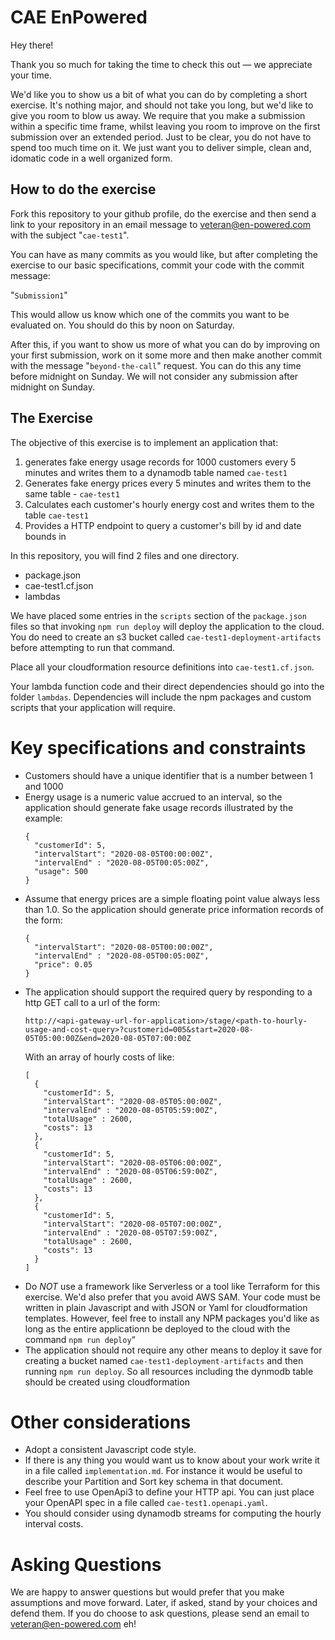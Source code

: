 # CAE EnPowered


Hey there!

Thank you so much for taking the time to check this out — we appreciate your
time.

We'd like you to show us a bit of what you can do by completing a short
exercise. It's nothing major, and should not take you long, but we'd like to give
you room to blow us away. We require that you make a submission within a
specific time frame, whilst leaving you room to improve on the first
submission over an extended period. Just to be clear, you do not have to spend
too much time on it. We just want you to deliver simple, clean and, idomatic code
in a well organized form.

## How to do the exercise

Fork this repository to your github profile, do the exercise and then send a
link to your repository in an email message to veteran@en-powered.com with the
subject "``cae-test1``".

You can have as many commits as you would like, but after completing the exercise
to our basic specifications, commit your code with the commit message:

"``Submission1``"

This would allow us know which one of the commits you want to be evaluated on.
You should do this by noon on Saturday.

After this, if you want to show us more of what you can do by improving on your
first submission, work on it some more and then make another commit with the
message "``beyond-the-call``"
request. You can do this any time before midnight on Sunday. We will not
consider any submission after midnight on Sunday.

## The Exercise

The objective of this exercise is to implement an application that:

1. generates fake energy usage records for 1000 customers every 5 minutes and
   writes them to a dynamodb table named ``cae-test1``
2. Generates fake energy prices every 5 minutes and writes them to the same
   table - ``cae-test1``
3. Calculates each customer's hourly energy cost and writes them to the table
   ``cae-test1``
4. Provides a HTTP endpoint to query a customer's bill by id and date bounds in


In this repository, you will find 2 files and one directory.
- package.json
- cae-test1.cf.json
- lambdas

We have placed some entries in the ``scripts`` section of the ``package.json``
files so that invoking ``npm run deploy`` will deploy the application to the
cloud. You do need to create an s3 bucket called ``cae-test1-deployment-artifacts``
before attempting to run that command.

Place all your cloudformation resource definitions into ``cae-test1.cf.json``.

Your lambda function code and their direct dependencies should go into the
folder ``lambdas``. Dependencies will include the npm packages and custom
scripts that your application will require.

# Key specifications and constraints

- Customers should have a unique identifier that is a number between 1 and 1000
- Energy usage is a numeric value accrued to an interval, so the application 
  should generate fake usage records illustrated by the example:
    ```
    {
      "customerId": 5,
      "intervalStart": "2020-08-05T00:00:00Z",
      "intervalEnd" : "2020-08-05T00:05:00Z",
      "usage": 500
   }
   ```
- Assume that energy prices are a simple floating point value always less than
    1.0. So the application should generate price information records of the form:
    ```
    {
      "intervalStart": "2020-08-05T00:00:00Z",
      "intervalEnd" : "2020-08-05T00:05:00Z",
      "price": 0.05
   }
   ```
- The application should support the required query by responding to a http GET
    call to a url of the form:
    ```
    http://<api-gateway-url-for-application>/stage/<path-to-hourly-usage-and-cost-query>?customerid=005&start=2020-08-05T05:00:00Z&end=2020-08-05T07:00:00Z
    ```
    With an array of hourly costs of like:
    ```
    [
      {
        "customerId": 5,
        "intervalStart": "2020-08-05T05:00:00Z",
        "intervalEnd" : "2020-08-05T05:59:00Z",
        "totalUsage" : 2600,
        "costs": 13
      },
      {
        "customerId": 5,
        "intervalStart": "2020-08-05T06:00:00Z",
        "intervalEnd" : "2020-08-05T06:59:00Z",
        "totalUsage" : 2600,
        "costs": 13
      },
      {
        "customerId": 5,
        "intervalStart": "2020-08-05T07:00:00Z",
        "intervalEnd" : "2020-08-05T07:59:00Z",
        "totalUsage" : 2600,
        "costs": 13
      }
   ]
   ```
- Do *NOT* use a framework like Serverless or a tool like Terraform for this 
  exercise. We'd also prefer that you avoid AWS SAM. Your code must be written
  in plain Javascript and with JSON or Yaml for cloudformation templates.
  However, feel free to install any NPM packages you'd like as long as the
  entire applicationn be deployed to the cloud with the command ``npm run
  deploy``“
- The application should not require any other means to deploy it save for 
  creating a bucket named ``cae-test1-deployment-artifacts`` and then running 
  ``npm run deploy``. So all resources including the dynmodb table should be
  created using cloudformation

# Other considerations

- Adopt a consistent Javascript code style.
- If there is any thing you would want us to know about your work write it in a 
   file called ``implementation.md``. For instance it would be useful to
   describe your Partition and Sort key schema in that document.
- Feel free to use OpenApi3 to define your HTTP api. You can just place your
    OpenAPI spec in a file called ``cae-test1.openapi.yaml``.
- You should consider using dynamodb streams for computing the hourly interval
    costs.

# Asking Questions

We are happy to answer questions but would prefer that you make assumptions and
move forward. Later, if asked, stand by your choices and defend them. If you do
choose to ask questions, please send an email to veteran@en-powered.com eh!

